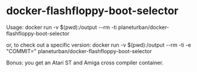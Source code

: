 # docker-flashfloppy-boot-selector

Usage: docker run -v $(pwd):/output --rm -ti planeturban/docker-flashfloppy-boot-selector

or, to check out a specific version:
docker run -v $(pwd):/output --rm -ti -e "COMMIT=<commit hash>" planeturban/docker-flashfloppy-boot-selector


Bonus: you get an Atari ST and Amiga cross compiler container.
